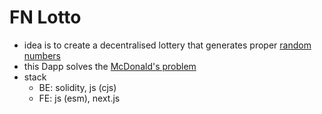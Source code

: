 # FN Lotto

* idea is to create a decentralised lottery that generates proper [random numbers][def2]
* this Dapp solves the [McDonald's problem][def]
* stack
    * BE: solidity, js (cjs)
    * FE: js (esm), next.js

[def]: https://www.cnbc.com/2020/02/07/how-mcmillions-scam-rigged-the-mcdonalds-monopoly-game.html
[def2]: https://mathworld.wolfram.com/RandomNumber.html